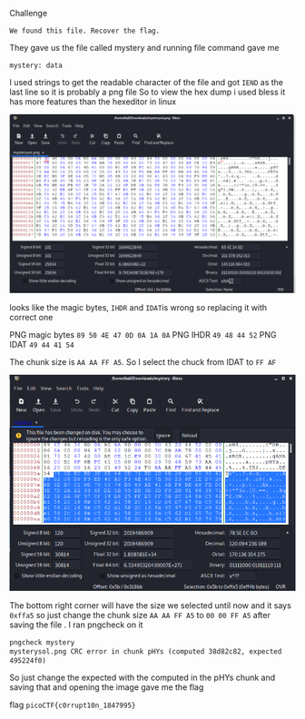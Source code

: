 Challenge
```
We found this file. Recover the flag.
```

They gave us the file called mystery and running file command gave me
```
mystery: data
```
I used strings to get the readable character of the file and got ```IEND``` as the last line so it is probably a png file
So to view the hex dump i used bless it has more features than the hexeditor in linux

<img src = 'Capture.PNG' />

looks like the magic bytes, ```IHDR``` and ```IDAT```is wrong so replacing it with correct one

PNG magic bytes ```89 50 4E 47 0D 0A 1A 0A```
PNG IHDR ```49 48 44 52```
PNG IDAT ```49 44 41 54```

The chunk size is ```AA AA FF A5```. So I select the chuck from IDAT to ```FF AF```

<img src = 'Capture1.PNG' />

The bottom right corner will have the size we selected until now and it says ```0xffa5``` so just change the chunk size ```AA AA FF A5``` to 
```00 00 FF A5``` after saving the file . I ran pngcheck on it

```
pngcheck mystery
mysterysol.png CRC error in chunk pHYs (computed 38d82c82, expected 495224f0)
```

So just change the expected with the computed in the pHYs chunk and saving that and opening the image gave me the flag

flag ```picoCTF{c0rrupt10n_1847995}```

